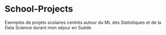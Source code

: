 # School-Projects
Exemples de projets scolaires centrés autour du ML des Statistiques et de la Data Science durant mon séjour en Suède
